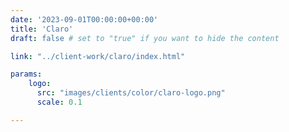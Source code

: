 ```yaml
---
date: '2023-09-01T00:00:00+00:00'
title: 'Claro'
draft: false # set to "true" if you want to hide the content

link: "../client-work/claro/index.html" 

params:
    logo:
      src: "images/clients/color/claro-logo.png"
      scale: 0.1

---
```

